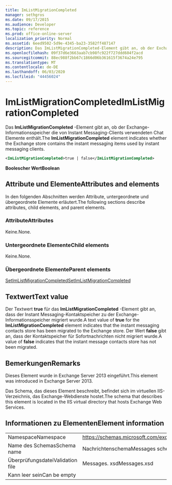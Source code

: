 ```yaml
---
title: ImListMigrationCompleted
manager: sethgros
ms.date: 09/17/2015
ms.audience: Developer
ms.topic: reference
ms.prod: office-online-server
localization_priority: Normal
ms.assetid: 6eed9502-5d9e-4345-ba23-3582ff487147
description: Das ImListMigrationCompleted-Element gibt an, ob der Exchange-Informationsspeicher die von Instant Messaging-Clients verwendeten Chat Elemente enthält.
ms.openlocfilehash: 09f37d6e3663aab7cb98fc922f727ddd604f2acd
ms.sourcegitcommit: 88ec988f2bb67c1866d06b361615f3674a24e795
ms.translationtype: MT
ms.contentlocale: de-DE
ms.lasthandoff: 06/03/2020
ms.locfileid: "44456024"
---
```

# <a name="imlistmigrationcompleted"></a><span data-ttu-id="8cbdd-103">ImListMigrationCompleted</span><span class="sxs-lookup"><span data-stu-id="8cbdd-103">ImListMigrationCompleted</span></span>

<span data-ttu-id="8cbdd-104">Das **ImListMigrationCompleted** -Element gibt an, ob der Exchange-Informationsspeicher die von Instant Messaging-Clients verwendeten Chat Elemente enthält.</span><span class="sxs-lookup"><span data-stu-id="8cbdd-104">The **ImListMigrationCompleted** element indicates whether the Exchange store contains the instant messaging items used by instant messaging clients.</span></span> 
  
```XML
<ImListMigrationCompleted>true | false</ImListMigrationCompleted>
```

 <span data-ttu-id="8cbdd-105">**Boolescher Wert**</span><span class="sxs-lookup"><span data-stu-id="8cbdd-105">**Boolean**</span></span>
## <a name="attributes-and-elements"></a><span data-ttu-id="8cbdd-106">Attribute und Elemente</span><span class="sxs-lookup"><span data-stu-id="8cbdd-106">Attributes and elements</span></span>

<span data-ttu-id="8cbdd-107">In den folgenden Abschnitten werden Attribute, untergeordnete und übergeordnete Elemente erläutert.</span><span class="sxs-lookup"><span data-stu-id="8cbdd-107">The following sections describe attributes, child elements, and parent elements.</span></span>
  
### <a name="attributes"></a><span data-ttu-id="8cbdd-108">Attribute</span><span class="sxs-lookup"><span data-stu-id="8cbdd-108">Attributes</span></span>

<span data-ttu-id="8cbdd-109">Keine.</span><span class="sxs-lookup"><span data-stu-id="8cbdd-109">None.</span></span>
  
### <a name="child-elements"></a><span data-ttu-id="8cbdd-110">Untergeordnete Elemente</span><span class="sxs-lookup"><span data-stu-id="8cbdd-110">Child elements</span></span>

<span data-ttu-id="8cbdd-111">Keine.</span><span class="sxs-lookup"><span data-stu-id="8cbdd-111">None.</span></span>
  
### <a name="parent-elements"></a><span data-ttu-id="8cbdd-112">Übergeordnete Elemente</span><span class="sxs-lookup"><span data-stu-id="8cbdd-112">Parent elements</span></span>

[<span data-ttu-id="8cbdd-113">SetImListMigrationCompleted</span><span class="sxs-lookup"><span data-stu-id="8cbdd-113">SetImListMigrationCompleted</span></span>](setimlistmigrationcompleted.md)
  
## <a name="text-value"></a><span data-ttu-id="8cbdd-114">Textwert</span><span class="sxs-lookup"><span data-stu-id="8cbdd-114">Text value</span></span>

<span data-ttu-id="8cbdd-115">Der Textwert **true** für das **ImListMigrationCompleted** -Element gibt an, dass der Instant Messaging-Kontaktspeicher zu der Exchange-Informationsspeicher migriert wurde.</span><span class="sxs-lookup"><span data-stu-id="8cbdd-115">A text value of **true** for the **ImListMigrationCompleted** element indicates that the instant messaging contacts store has been migrated to the Exchange store.</span></span> <span data-ttu-id="8cbdd-116">Der Wert **false** gibt an, dass der Kontaktspeicher für Sofortnachrichten nicht migriert wurde.</span><span class="sxs-lookup"><span data-stu-id="8cbdd-116">A value of **false** indicates that the instant message contacts store has not been migrated.</span></span> 
  
## <a name="remarks"></a><span data-ttu-id="8cbdd-117">Bemerkungen</span><span class="sxs-lookup"><span data-stu-id="8cbdd-117">Remarks</span></span>

<span data-ttu-id="8cbdd-118">Dieses Element wurde in Exchange Server 2013 eingeführt.</span><span class="sxs-lookup"><span data-stu-id="8cbdd-118">This element was introduced in Exchange Server 2013.</span></span>
  
<span data-ttu-id="8cbdd-119">Das Schema, das dieses Element beschreibt, befindet sich im virtuellen IIS-Verzeichnis, das Exchange-Webdienste hostet.</span><span class="sxs-lookup"><span data-stu-id="8cbdd-119">The schema that describes this element is located in the IIS virtual directory that hosts Exchange Web Services.</span></span>
  
## <a name="element-information"></a><span data-ttu-id="8cbdd-120">Informationen zu Elementen</span><span class="sxs-lookup"><span data-stu-id="8cbdd-120">Element information</span></span>

|||
|:-----|:-----|
|<span data-ttu-id="8cbdd-121">Namespace</span><span class="sxs-lookup"><span data-stu-id="8cbdd-121">Namespace</span></span>  <br/> |https://schemas.microsoft.com/exchange/services/2006/messages  <br/> |
|<span data-ttu-id="8cbdd-122">Name des Schemas</span><span class="sxs-lookup"><span data-stu-id="8cbdd-122">Schema name</span></span>  <br/> |<span data-ttu-id="8cbdd-123">Nachrichtenschema</span><span class="sxs-lookup"><span data-stu-id="8cbdd-123">Messages schema</span></span>  <br/> |
|<span data-ttu-id="8cbdd-124">Überprüfungsdatei</span><span class="sxs-lookup"><span data-stu-id="8cbdd-124">Validation file</span></span>  <br/> |<span data-ttu-id="8cbdd-125">Messages. xsd</span><span class="sxs-lookup"><span data-stu-id="8cbdd-125">Messages.xsd</span></span>  <br/> |
|<span data-ttu-id="8cbdd-126">Kann leer sein</span><span class="sxs-lookup"><span data-stu-id="8cbdd-126">Can be empty</span></span>  <br/> ||
   


